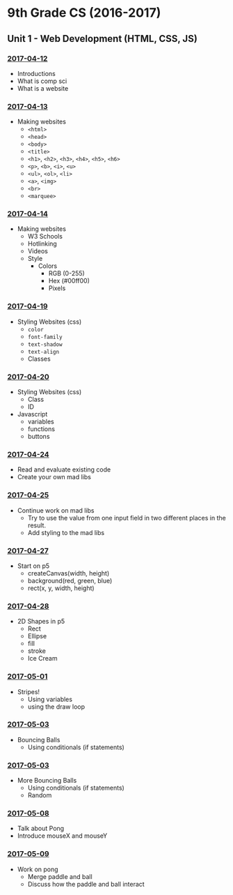# 9th Grade CS (2016-2017)

## Unit 1 - Web Development (HTML, CSS, JS)

### [2017-04-12](Classwork/2017-04-12)
* Introductions
* What is comp sci
* What is a website

### [2017-04-13](Classwork/2017-04-13)
* Making websites
  * `<html>`
  * `<head>`
  * `<body>`
  * `<title>`
  * `<h1>`, `<h2>`, `<h3>`, `<h4>`, `<h5>`, `<h6>`
  * `<p>`, `<b>`, `<i>`, `<u>`
  * `<ul>`, `<ol>`, `<li>`
  * `<a>`, `<img>`
  * `<br>`
  * `<marquee>`

### [2017-04-14](Classwork/2017-04-14)
* Making websites
  * W3 Schools
  * Hotlinking
  * Videos
  * Style
    * Colors
      * RGB (0-255)
      * Hex (#00ff00)
      * Pixels

### [2017-04-19](Classwork/2017-04-19)
* Styling Websites (css)
  * `color`
  * `font-family`
  * `text-shadow`
  * `text-align`
  * Classes

### [2017-04-20](Classwork/2017-04-20)
* Styling Websites (css)
  * Class
  * ID
* Javascript
  * variables
  * functions
  * buttons

### [2017-04-24](Classwork/2017-04-24)
* Read and evaluate existing code
* Create your own mad libs

### [2017-04-25](Classwork/2017-04-25)
* Continue work on mad libs
  * Try to use the value from one input field in two different places in the result.
  * Add styling to the mad libs

### [2017-04-27](Classwork/2017-04-27)
* Start on p5
  * createCanvas(width, height)
  * background(red, green, blue)
  * rect(x, y, width, height)

### [2017-04-28](Classwork/2017-04-28)
* 2D Shapes in p5
  * Rect
  * Ellipse
  * fill
  * stroke
  * Ice Cream

### [2017-05-01](Classwork/2017-05-01)
* Stripes!
  * Using variables
  * using the draw loop

### [2017-05-03](Classwork/2017-05-03)
* Bouncing Balls
  * Using conditionals (if statements)

### [2017-05-03](Classwork/2017-05-03)
* More Bouncing Balls
  * Using conditionals (if statements)
  * Random

### [2017-05-08](Classwork/2017-05-08)
* Talk about Pong
* Introduce mouseX and mouseY

### [2017-05-09](Classwork/2017-05-09)
* Work on pong
  * Merge paddle and ball
  * Discuss how the paddle and ball interact